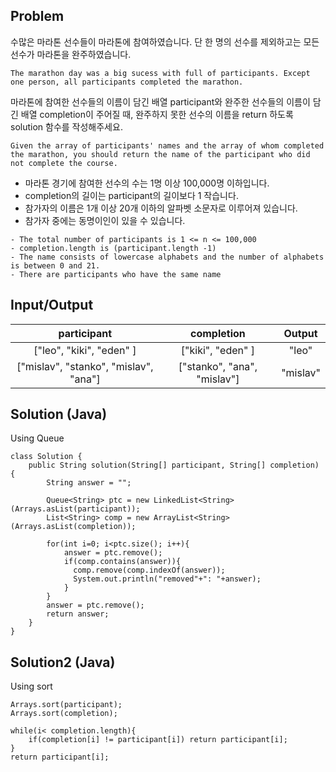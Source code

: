 ## Problem
수많은 마라톤 선수들이 마라톤에 참여하였습니다. 단 한 명의 선수를 제외하고는 모든 선수가 마라톤을 완주하였습니다.
```
The marathon day was a big sucess with full of participants. Except one person, all participants completed the marathon.
```

마라톤에 참여한 선수들의 이름이 담긴 배열 participant와 완주한 선수들의 이름이 담긴 배열 completion이 주어질 때, 완주하지 못한 선수의 이름을 return 하도록 solution 함수를 작성해주세요.
```
Given the array of participants' names and the array of whom completed the marathon, you should return the name of the participant who did not complete the course.
```

- 마라톤 경기에 참여한 선수의 수는 1명 이상 100,000명 이하입니다.
- completion의 길이는 participant의 길이보다 1 작습니다.
- 참가자의 이름은 1개 이상 20개 이하의 알파벳 소문자로 이루어져 있습니다.
- 참가자 중에는 동명이인이 있을 수 있습니다.
```
- The total number of participants is 1 <= n <= 100,000
- completion.length is (participant.length -1)
- The name consists of lowercase alphabets and the number of alphabets is between 0 and 21.
- There are participants who have the same name
```

## Input/Output
| participant | completion | Output |
|:---:|:---:|:---:|
| ["leo", "kiki", "eden" ] | ["kiki", "eden" ] | "leo" |
| ["mislav", "stanko", "mislav", "ana"] | ["stanko", "ana", "mislav"] | "mislav" |

## Solution (Java)
Using Queue
```
class Solution {
    public String solution(String[] participant, String[] completion) {
        String answer = "";

        Queue<String> ptc = new LinkedList<String>(Arrays.asList(participant));
        List<String> comp = new ArrayList<String>(Arrays.asList(completion));

        for(int i=0; i<ptc.size(); i++){
            answer = ptc.remove();
            if(comp.contains(answer)){
              comp.remove(comp.indexOf(answer));
              System.out.println("removed"+": "+answer);
            }
        }
        answer = ptc.remove();
        return answer;
    }
}
```

## Solution2 (Java)
Using sort
```
Arrays.sort(participant);
Arrays.sort(completion);

while(i< completion.length){
    if(completion[i] != participant[i]) return participant[i];
}
return participant[i];
```
